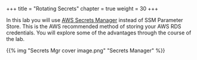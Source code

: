 +++
title = "Rotating Secrets"
chapter = true
weight = 30
+++

In this lab you will use [AWS Secrets Manager](https://aws.amazon.com/secrets-manager/) instead of SSM Parameter Store.  This is the AWS recommended method of storing your AWS RDS credentials.  You will explore some of the advantages through the course of the lab.

{{% img "Secrets Mgr cover image.png" "Secrets Manager" %}} 